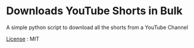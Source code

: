 # Downloads YouTube Shorts in Bulk

A simple python script to download all the shorts from a YouTube Channel

[License](https://github.com/techlism/download_all_shorts/blob/main/LICENSE) : MIT
